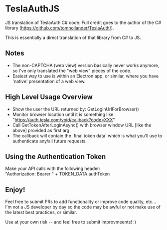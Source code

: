 # TeslaAuthJS
JS translation of TeslaAuth C# code.  Full credit goes to the author of the C# library (https://github.com/tomhollander/TeslaAuth/).

This is essentially a direct translation of that library from C# to JS.

## Notes 
- The non-CAPTCHA (web view) version basically never works anymore, so I've only translated the "web view" pieces of the code.  
- Easiest way to use is within an Electron app, or similar, where you have 'native' presentation of a web view.

## High Level Usage Overview
- Show the user the URL returned by: GetLoginUrlForBrowser()
- Monitor browser location until it is something like "https://auth.tesla.com/void/callback?code=XXX"
- Call GetTokenAfterLoginAsync() with browser window URL [like the above] provided as first arg
- The callback will contain the 'final token data' which is what you'll use to authenticate any/all future requests.


## Using the Authentication Token
Make your API calls with the following header:  
    "Authorization: Bearer " + TOKEN_DATA.authToken
    
## Enjoy!
Feel free to submit PRs to add functionality or improve code quality, etc...  I'm not a JS developer by day so the code may be awful or not make use of the latest best practices, or similar.  

Use at your own risk -- and feel free to submit improvmeents!  :)